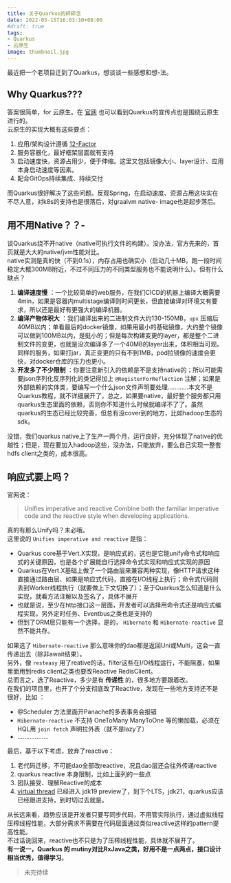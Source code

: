 ```yaml
---
title: 关于Quarkus的碎碎念
date: 2022-05-15T16:03:10+08:00
#draft: true
tags:
- Quarkus
- 云原生
image: thumbnail.jpg
---
```


最近把一个老项目迁到了Quarkus，想谈谈一些感想和想-法。

## Why Quarkus???

答案很简单，for 云原生。在 [官网](https://quarkus.io/) 也可以看到Quarkus的宣传点也是围绕云原生进行的。  
云原生的实现大概有这些要点：

1. 应用/架构设计遵循 [12-Factor](https://12factor.net/)  
2. 服务容器化，最好框架层面就有支持
3. 启动速度快，资源占用少，便于伸缩。这里又包括镜像大小、layer设计、应用本身启动速度等因素。
4. 配合GitOps持续集成、持续交付

而Quarkus很好解决了这些问题。反观Spring，在启动速度、资源占用这块实在不尽人意，对k8s的支持也是很落后，对graalvm native- image也是起步落后。

## 用不用Native？？-

谈Quarkus绕不开native（native可执行文件的构建）。没办法，官方先来的，首页就是大大的native/jvm性能对比。  
native实测是真的快（不到0.1s），内存占用也确实小（启动几十MB，跑一段时间稳定大概300MB附近，不过不同压力的不同类型服务也不能说明什么）。但有什么缺点？  

1. **编译速度慢** ：一个比较简单的web服务，在我们CICD的机器上编译大概需要4min，如果是容器内multistage编译则时间更长，但直接编译对环境又有要求，所以还是最好有更强大的编译机器。
2. **编译产物体积大** ：我们编译出来的二进制文件大约130-150MB，`upx` 压缩后40MB以内；单看最后的docker镜像，如果用最小的基础镜像，大约整个镜像可以做到100MB以内，是挺小的；但是每次构建变更的layer，都是整个二进制文件的变更，也就是没次编译多了一个40MB的layer出来，体积相当可观。同样的服务，如果打jar，真正变更的只有不到1MB，pod拉镜像的速度会更快，对docker仓库的压力也更小。
3. **开发多了不少限制** ：你要注意新引入的依赖是不是支持native的；所以可能需要json序列化反序列化的类记得加上 `@RegisterForReflection` 注解；如果是外部依赖的实体类，要编写一个什么json文件声明要处理…………本文不是Quarkus教程，就不详细展开了，总之，如果要native，最好整个服务都只用quarkus生态里面的依赖，否则你不知道什么时候就编译不了了。虽然quarkus的生态已经比较完善，但总有没cover到的地方，比如hadoop生态的sdk。

没错，我们quarkus native上了生产一两个月，运行良好，充分体现了native的优越性；但是，现在要加入hadoop这些，没办法，只能放弃，要么自己实现一整套hdfs client之类的，成本很高。

## 响应式要上吗？

官网说：

> Unifies imperative and reactive
> Combine both the familiar imperative code and the reactive style when developing applications.

真的有那么Unify吗？未必哦。  
这里说的 `Unifies imperative and reactive` 是指：

- Quarkus core基于Vert.X实现，是响应式的，这也是它能unify命令式和响应式的关键原因，也是各个扩展能自行选择命令式实现和响应式实现的原因
- Quarkus在Vert.X基础上做了一个路由层来兼容两种实现，像HTTP请求这种直接通过路由层、如果是响应式代码，直接在I/O线程上执行；命令式代码则丢到Worker线程执行（就要做上下文切换了）；至于Quarkus怎么知道是什么实现，就看方法注解以及签名了，具体不展开
- 也就是说，至少在http接口这一层面，开发者可以选择用命令式还是响应式编程实现，另外定时任务、Eventbus之类也是支持的
- 但到了ORM层只能有一个选择，是的， `Hibernate` 和 `Hibernate-reactive` 显然不能共存。

如果选了 `Hibernate-reactive` 那么意味你的dao都是返回Uni或Multi，这会一直传递出去（除非await结果）。  
另外，像 `resteasy` 用了reative的话，filter这些在I/O线程运行，不能阻塞，如果里面用到redis client之类也要改Reactive RedisClient。  
总而言之，选了Reactive，多少是有 **传递性** 的，很多地方要跟着改。  
在我们的项目里，也开了个分支彻底改了Reactive，发现在一些地方支持还不是很好，比如 ：

- @Scheduler 方法里面开Panache的多表事务会报错
- `Hibernate-reactive` 不支持 OneToMany ManyToOne 等的懒加载，必须在HQL用 `join fetch` 声明拉外表（就不是lazy了）
- ………………

最后，基于以下考虑，放弃了reactive：

1. 老代码迁移，不可能dao全部改reactive，况且dao层还会往外传递reactive
2. quarkus reactive 本身限制，比如上面列的一些点
3. 团队接受、理解Reactive的成本
4. [virtual thread](https://openjdk.java.net/jeps/425) 已经进入 jdk19 preview了，到下个LTS，jdk21，quarkus应该已经跟进支持，到时切过去就是。

从长远来看，趋势应该是开发者只要写同步代码，不用管实际执行，通过虚拟线程压榨线程性能，大部分需求不需要在代码层面通过类似reactive这样的pattern提高性能。  
不过话说回来，reactive也不只是为了压榨线程性能，具体就不展开了。  
**有一说一，Quarkus 的 mutiny对比RxJava之类，好用不是一点两点，接口设计相当优秀，值得学习**。

> 未完待续